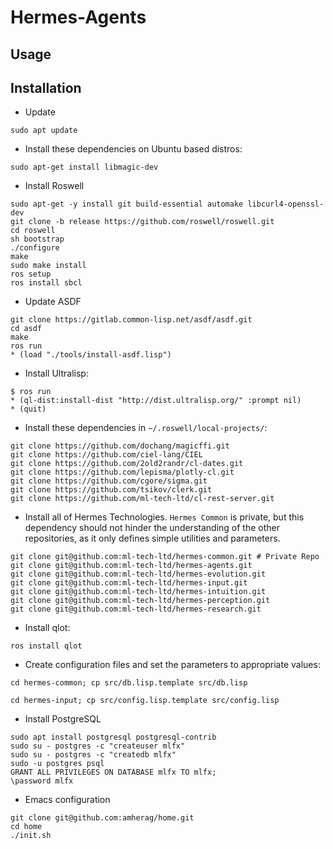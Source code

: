 # Hermes-Agents

## Usage

## Installation

- Update

```
sudo apt update
```

- Install these dependencies on Ubuntu based distros:

```
sudo apt-get install libmagic-dev
```

- Install Roswell

```
sudo apt-get -y install git build-essential automake libcurl4-openssl-dev
git clone -b release https://github.com/roswell/roswell.git
cd roswell
sh bootstrap
./configure
make
sudo make install
ros setup
ros install sbcl
```

- Update ASDF

```
git clone https://gitlab.common-lisp.net/asdf/asdf.git
cd asdf
make
ros run
* (load "./tools/install-asdf.lisp")
```

- Install Ultralisp:

```
$ ros run
* (ql-dist:install-dist "http://dist.ultralisp.org/" :prompt nil)
* (quit)
```

- Install these dependencies in `~/.roswell/local-projects/`:

```
git clone https://github.com/dochang/magicffi.git
git clone https://github.com/ciel-lang/CIEL
git clone https://github.com/2old2randr/cl-dates.git
git clone https://github.com/lepisma/plotly-cl.git
git clone https://github.com/cgore/sigma.git
git clone https://github.com/tsikov/clerk.git
git clone https://github.com/ml-tech-ltd/cl-rest-server.git
```

- Install all of Hermes Technologies. `Hermes Common` is private, but
  this dependency should not hinder the understanding of the other
  repositories, as it only defines simple utilities and parameters.

```
git clone git@github.com:ml-tech-ltd/hermes-common.git # Private Repo
git clone git@github.com:ml-tech-ltd/hermes-agents.git
git clone git@github.com:ml-tech-ltd/hermes-evolution.git
git clone git@github.com:ml-tech-ltd/hermes-input.git
git clone git@github.com:ml-tech-ltd/hermes-intuition.git
git clone git@github.com:ml-tech-ltd/hermes-perception.git
git clone git@github.com:ml-tech-ltd/hermes-research.git
```

- Install qlot:

```
ros install qlot
```

- Create configuration files and set the parameters to appropriate values:

```
cd hermes-common; cp src/db.lisp.template src/db.lisp
```

```
cd hermes-input; cp src/config.lisp.template src/config.lisp
```

- Install PostgreSQL

```
sudo apt install postgresql postgresql-contrib
sudo su - postgres -c "createuser mlfx"
sudo su - postgres -c "createdb mlfx"
sudo -u postgres psql
GRANT ALL PRIVILEGES ON DATABASE mlfx TO mlfx;
\password mlfx
```

- Emacs configuration

```
git clone git@github.com:amherag/home.git
cd home
./init.sh
```
